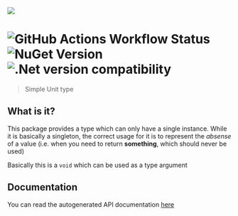 ![][logo]

# ![GitHub Actions Workflow Status][b-workflow-build-master] ![NuGet Version][b-nuget-version] ![.Net version compatibility][b-compat]

> Simple Unit type

## What is it?

This package provides a type which can only have a single instance.
While it is basically a singleton, the correct usage for it is to
represent the *absense* of a value (i.e. when you need to return **something**, which should never be used)

Basically this is a `void` which can be used as a type argument

## Documentation

You can read the autogenerated API documentation [here][docs]

[docs]: https://2chevskii.github.io/unit/index.html
[logo]: https://raw.githubusercontent.com/2chevskii/unit/master/assets/icon_128.jpg
[b-workflow-build-master]: <https://img.shields.io/github/actions/workflow/status/2chevskii/unit/main.yml?branch=master&style=flat-square&label=build(master)>
[b-nuget-version]: <https://img.shields.io/nuget/v/Dvchevskii.Unit?style=flat-square>
[b-compat]: https://img.shields.io/badge/compatibility-netstandard2.0-blue?style=flat-square
